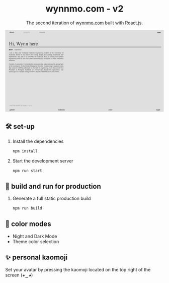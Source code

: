 <h1 align="center">
  wynnmo.com - v2
</h1>
<p align="center">
  The second iteration of <a href="https://wynnmo.com" target="_blank">wynnmo.com</a> built with React.js.
</p>

<p align="center">
  <img width="1306" src="https://raw.githubusercontent.com/braisedtofu/personal-website-v2/main/src/assets/Screen%20Shot%202023-07-15%20at%207.03.26%20PM.png" alt="Screenshot">
</p>

## 🛠 set-up

1. Install the dependencies

   ```sh
   npm install 
   ```

2. Start the development server

   ```sh
   npm run start
   ```

## 🚀 build and run for production

1. Generate a full static production build

   ```sh
   npm run build
   ```


## 🎨 color modes

- Night and Dark Mode
- Theme color selection

## ✨ personal kaomoji

Set your avatar by pressing the kaomoji located on the top right of the screen (◕‿◕)
